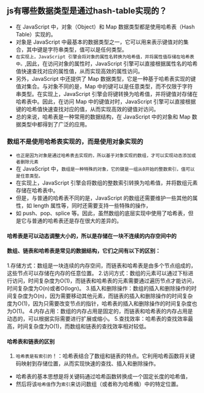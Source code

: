 ## js有哪些数据类型是通过hash-table实现的？
* 在 JavaScript 中，对象（Object）和 Map 数据类型都是使用哈希表（Hash Table）实现的。
* 对象是 JavaScript 中最基本的数据类型之一，它可以用来表示键值对的集合，其中键是字符串类型，值可以是任何类型。
* `在实现上，JavaScript 引擎会将对象的属性名转换为哈希值，并将属性值存储在哈希表中。`,因此，在访问对象的属性时，JavaScript 引擎可以直接根据属性名的哈希值快速查找对应的属性值，从而实现高效的属性访问。
* 另外，JavaScript 中还提供了 Map 数据类型，它是一种基于哈希表实现的键值对集合。与对象不同的是，Map 中的键可以是任意类型，而不仅限于字符串类型。在实现上，JavaScript 引擎会将键转换为哈希值，并将键值对存储在哈希表中。因此，在访问 Map 中的键值对时，JavaScript 引擎可以直接根据键的哈希值快速查找对应的值，从而实现高效的键值对访问。
* 总的来说，哈希表是一种常用的数据结构，在 JavaScript 中的对象和 Map 数据类型中都得到了广泛的应用。


### 数组不是使用哈希表实现的，而是使用对象实现的
* `也正是因为对象是通过哈希表去实现的，所以基于对象实现的数组，才可以实现动态添加或者删除元素`
* 在 JavaScript 中，`数组是一种特殊的对象，它的键是一组从0开始的整数索引，值可以是任意类型。`
* 在实现上，JavaScript 引擎会将数组的整数索引转换为哈希值，并将数组元素存储在哈希表中。
* 但是，与普通的哈希表不同的是，JavaScript 的数组还需要维护一些其他的属性，如 length 属性等，同时还需要支持一些特殊的操作，
* 如 push、pop、splice 等。因此，虽然数组的底层实现中使用了哈希表，但是它与普通的哈希表还是存在很大的差异的。

#### 哈希表是可以动态调整大小的，所以是存储在一块不连续的内存空间中的

#### 数组、链表和哈希表是常见的数据结构，它们之间有以下的区别：
1.存储方式：数组是一块连续的内存空间，而链表和哈希表是由多个节点组成的，这些节点可以存储在内存的任意位置。
2.访问方式：数组的元素可以通过下标进行访问，时间复杂度为O(1)，而链表和哈希表的元素需要通过遍历节点才能访问，时间复杂度为O(n)或者O(logn)。
3.插入和删除操作：数组的插入和删除操作的时间复杂度为O(n)，因为需要移动其他元素，而链表的插入和删除操作的时间复杂度为O(1)，因为只需要改变节点的指针，哈希表的插入和删除操作的时间复杂度也为O(1)。
4.内存占用：数组的内存占用是固定的，而链表和哈希表的内存占用是动态的，可以根据实际需要进行扩展或缩小。
5.查找效率：哈希表的查找效率最高，时间复杂度为O(1)，而数组和链表的查找效率相对较低。

#### 哈希表和链表的区别
1. `哈希表是有索引的`！：哈希表结合了数组和链表的特点。它利用哈希函数将关键码映射到存储位置，从而实现快速的查找、插入和删除操作。
* 哈希表的基本思想是将关键码通过哈希函数转换成一个固定长度的哈希值，
* 然后将该`哈希值`作为`索引`来访问数组（或者称为哈希桶）中的特定位置。



